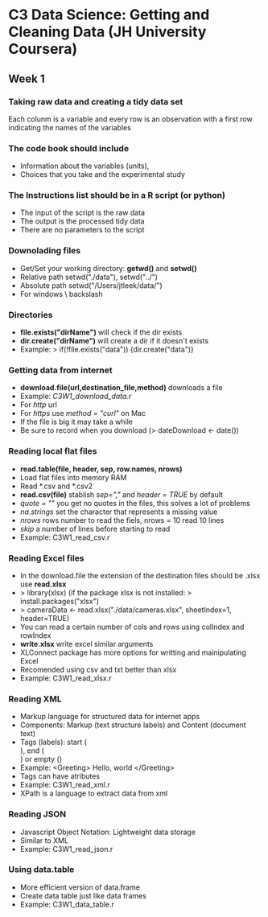 # C3 Data Science: Getting and Cleaning Data (JH University Coursera)

## Week 1

### Taking raw data and creating a tidy data set 
Each colunm is a variable and every row is an observation with a first row indicating the names of the variables

### The code book should include 
  * Information about the variables (units), 
  * Choices that you take and the experimental study

### The Instructions list should be in a R script (or python)
  * The input of the script is the raw data 
  * The output is the processed tidy data
  * There are no parameters to the script
  
### Downolading files
  * Get/Set your working directory: **getwd()** and **setwd()**
  * Relative path setwd("./data"), setwd("../")
  * Absolute path setwd("/Users/jtleek/data/")
  * For windows \\ backslash

### Directories
  * **file.exists("dirName")** will check if the dir exists
  * **dir.create("dirName")** will create a dir if it doesn't exists
  * Example: \> if(!file.exists("data")) {dir.create("data")}

### Getting data from internet
  * **download.file(url,destination_file,method)** downloads a file
  * Example: *C3W1_download_data.r*
  * For *http* url
  * For *https* use *method = "curl"* on Mac
  * If the file is big it may take a while
  * Be sure to record when you download (\> dateDownload <- date())
  
### Reading local flat files
  * **read.table(file, header, sep, row.names, nrows)**
  * Load flat files into memory RAM
  * Read *.csv and *.csv2
  * **read.csv(file)** stablish *sep=","* and *header = TRUE* by default
  * *quote = ""*  you get no quotes in the files, this solves a lot of problems
  * *na.strings* set the character that represents a missing value
  * *nrows* rows number to read the fiels, nrows = 10 read 10 lines
  * *skip* a number of lines before starting to read
  * Example: C3W1_read_csv.r

### Reading Excel files
  * In the download.file the extension of the destination files should be .xlsx use **read.xlsx**
  * \> library(xlsx) (if the package xlsx is not installed: \> install.packages("xlsx")
  * \> cameraData <- read.xlsx("./data/cameras.xlsx", sheetIndex=1, header=TRUE)
  * You can read a certain number of cols and rows using colIndex and rowIndex 
  * **write.xlsx** write excel similar arguments
  * XLConnect package has more options for writting and mainipulating Excel
  * Recomended using csv and txt better than xlsx
  * Example: C3W1_read_xlsx.r
  
### Reading XML
  * Markup language for structured data for internet apps
  * Components: Markup (text structure labels) and Content (document text)
  * Tags (labels): start (<section>), end (</section>) or empty (<line-break/>)
  * Example: \<Greeting> Hello, world \</Greeting>
  * Tags can have atributes
  * Example: C3W1_read_xml.r
  * XPath is a language to extract data from xml

### Reading JSON
  * Javascript Object Notation: Lightweight data storage
  * Similar to XML
  * Example: C3W1_read_json.r

### Using data.table
  * More efficient version of data.frame
  * Create data table just like data frames
  * Example: C3W1_data_table.r
